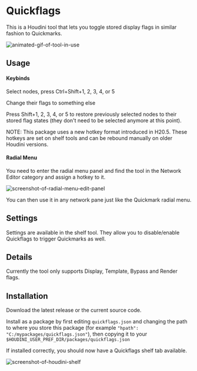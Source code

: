 # Quickflags

This is a Houdini tool that lets you toggle stored display flags in similar fashion to Quickmarks.

![animated-gif-of-tool-in-use](https://github.com/user-attachments/assets/395407c0-65ad-40e9-a7d7-192a9efac6df)


## Usage

#### Keybinds
Select nodes, press Ctrl+Shift+1, 2, 3, 4, or 5

Change their flags to something else

Press Shift+1, 2, 3, 4, or 5 to restore previously selected nodes to their stored flag states (they don't need to be selected anymore at this point).

NOTE: This package uses a new hotkey format introduced in H20.5. These hotkeys are set on shelf tools and can be rebound manually on older Houdini versions.

#### Radial Menu
You need to enter the radial menu panel and find the tool in the Network Editor category and assign a hotkey to it.

![screenshot-of-radial-menu-edit-panel](https://github.com/user-attachments/assets/b3f861f5-ca8e-407a-a2cd-67d0c1283bfc)

You can then use it in any network pane just like the Quickmark radial menu.

## Settings
Settings are available in the shelf tool. They allow you to disable/enable Quickflags to trigger Quickmarks as well.

## Details
Currently the tool only supports Display, Template, Bypass and Render flags.

## Installation
Download the latest release or the current source code.

Install as a package by first editing `quickflags.json` and changing the path to where you store this package (for example `"hpath": "C:/mypackages/quickflags.json"`), then copying it to your `$HOUDINI_USER_PREF_DIR/packages/quickflags.json`

If installed correctly, you should now have a Quickflags shelf tab available.

![screenshot-of-houdini-shelf](https://github.com/user-attachments/assets/1fe23577-eab8-40f3-9564-6822bdcb3ddf)
